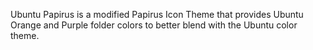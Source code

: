 Ubuntu Papirus is a modified Papirus Icon Theme that provides Ubuntu Orange and Purple folder colors to better blend with the Ubuntu color theme.

